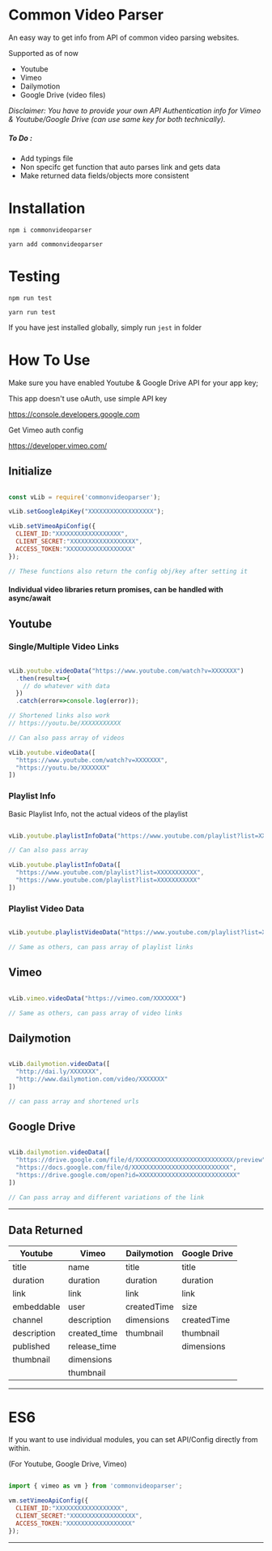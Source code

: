 Common Video Parser
======

An easy way to get info from API of common video parsing websites.

Supported as of now

* Youtube
* Vimeo
* Dailymotion
* Google Drive (video files)

*Disclaimer: You have to provide your own API Authentication info for Vimeo & Youtube/Google Drive (can use same key for both technically).*

##### To Do : 
- Add typings file
- Non specifc get function that auto parses link and gets data
- Make returned data fields/objects more consistent


# Installation

`npm i commonvideoparser`

`yarn add commonvideoparser`

# Testing

`npm run test`

`yarn run test`

If you have jest installed globally, simply run `jest` in folder



# How To Use

Make sure you have enabled Youtube & Google Drive API for your app key;

This app doesn't use oAuth, use simple API key

https://console.developers.google.com

Get Vimeo auth config

https://developer.vimeo.com/

## Initialize

```js

const vLib = require('commonvideoparser');

vLib.setGoogleApiKey("XXXXXXXXXXXXXXXXXX");

vLib.setVimeoApiConfig({
  CLIENT_ID:"XXXXXXXXXXXXXXXXXX",
  CLIENT_SECRET:"XXXXXXXXXXXXXXXXXX",
  ACCESS_TOKEN:"XXXXXXXXXXXXXXXXXX"
});

// These functions also return the config obj/key after setting it

```


#### __Individual video libraries return promises, can be handled with async/await__



## Youtube

### Single/Multiple Video Links

```js

vLib.youtube.videoData("https://www.youtube.com/watch?v=XXXXXXX")
  .then(result=>{
    // do whatever with data
  })
  .catch(error=>console.log(error));

// Shortened links also work
// https://youtu.be/XXXXXXXXXXX

// Can also pass array of videos

vLib.youtube.videoData([
  "https://www.youtube.com/watch?v=XXXXXXX",
  "https://youtu.be/XXXXXXX"
])

```
### Playlist Info 

Basic Playlist Info, not the actual videos of the playlist

```js

vLib.youtube.playlistInfoData("https://www.youtube.com/playlist?list=XXXXXXXXXXX")

// Can also pass array

vLib.youtube.playlistInfoData([
  "https://www.youtube.com/playlist?list=XXXXXXXXXXX",
  "https://www.youtube.com/playlist?list=XXXXXXXXXXX"
])

```

### Playlist Video Data

```js

vLib.youtube.playlistVideoData("https://www.youtube.com/playlist?list=XXXXXXXXXXX")

// Same as others, can pass array of playlist links

```

## Vimeo

```js

vLib.vimeo.videoData("https://vimeo.com/XXXXXXX")

// Same as others, can pass array of video links

```

## Dailymotion

```js

vLib.dailymotion.videoData([
  "http://dai.ly/XXXXXXX",
  "http://www.dailymotion.com/video/XXXXXXX"
])

// can pass array and shortened urls

```

## Google Drive

```js

vLib.dailymotion.videoData([
  "https://drive.google.com/file/d/XXXXXXXXXXXXXXXXXXXXXXXXXXX/preview",
  "https://docs.google.com/file/d/XXXXXXXXXXXXXXXXXXXXXXXXXXX",
  "https://drive.google.com/open?id=XXXXXXXXXXXXXXXXXXXXXXXXXXX"
])

// Can pass array and different variations of the link

```
---

## __Data Returned__

|   Youtube   |     Vimeo    | Dailymotion | Google Drive |
| ----------- | ------------ | ----------- | ------------ |
| title       | name         | title       | title        |
| duration    | duration     | duration    | duration     |
| link        | link         | link        | link         |
| embeddable  | user         | createdTime | size         |
| channel     | description  | dimensions  | createdTime  |
| description | created_time | thumbnail   | thumbnail    |
| published   | release_time |             | dimensions   |
| thumbnail   | dimensions   |             |              |
|             | thumbnail    |             |              |

---

# ES6

If you want to use individual modules, you can set API/Config directly from within.

(For Youtube, Google Drive, Vimeo)

```js

import { vimeo as vm } from 'commonvideoparser';

vm.setVimeoApiConfig({
  CLIENT_ID:"XXXXXXXXXXXXXXXXXX",
  CLIENT_SECRET:"XXXXXXXXXXXXXXXXXX",
  ACCESS_TOKEN:"XXXXXXXXXXXXXXXXXX"
});

```
---

